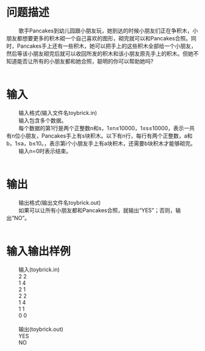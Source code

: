 

# 问题描述


<div style="text-indent:24pt;">
歌手Pancakes到幼儿园跟小朋友玩，她到达的时候小朋友们正在争积木，小朋友都想要更多的积木砌一个自己喜欢的图形，砌完就可以和Pancakes合照。同时，Pancakes手上还有一些积木，她可以把手上的这些积木全部给一个小朋友，然后等该小朋友砌完后就可以收回所发的积木和该小朋友原先手上的积木。但她不知道能否让所有的小朋友都和她合照，聪明的你可以帮助她吗?
</div>
<div style="text-indent:24pt;">
 
</div>

# 输入


<div style="text-indent:24pt;">
输入格式(输入文件名<span>toybrick.in</span>)
</div>
<div style="text-indent:24pt;">
输入包含多个数据。
</div>
<div style="text-indent:24pt;">
每个数据的第1行是两个正整数n和s，1≤n≤10000，1≤s≤10000，表示一共有n位小朋友，Pancakes手上有s块积木。以下有n行，每行有两个正整数，a和b，1≤a，b≤10。，表示第<span>i</span>个小朋友手上有a块积木，还需要b块积木才能够砌完。
</div>
<div style="text-indent:24pt;">
输入n=0时表示结束。
</div>
<div style="text-indent:24pt;">
 
</div>

# 输出


<div style="text-indent:24pt;">
输出格式(输出文件名<span>toybrick.out</span>)
</div>
<div style="text-indent:24pt;">
如果可以让所有小朋友都和Pancakes合照，就输出“YES”；否则，输出“NO”。
</div>
<div style="text-indent:24pt;">
 
</div>

# 输入输出样例


<div style="text-indent:24pt;">
输入(<span>toybrick.</span>in)
</div>
<div style="text-indent:24pt;">
2 <span>2</span> 
</div>
<div style="text-indent:24pt;">
1 4
</div>
<div style="text-indent:24pt;">
2 1
</div>
<div style="text-indent:24pt;">
2 2
</div>
<div style="text-indent:24pt;">
1 4
</div>
<div style="text-indent:24pt;">
1 1
</div>
<div style="text-indent:24pt;">
0 <span>0</span> 
</div>
<div style="text-indent:24pt;">
 
</div>
<div style="text-indent:24pt;">
输出(<span>toybrick.</span>out)
</div>
<div style="text-indent:24pt;">
YES
</div>
<div style="text-indent:24pt;">
NO
</div>
